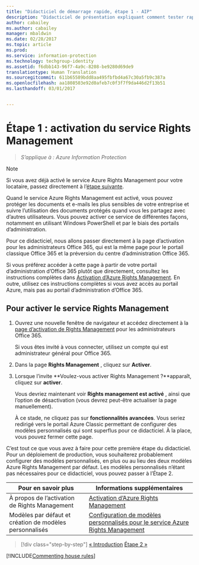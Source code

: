 ```yaml
---
title: "Didacticiel de démarrage rapide, étape 1 - AIP"
description: "Didacticiel de présentation expliquant comment tester rapidement Azure Information Protection, étape 1 : activation du service Azure Rights Management."
author: cabailey
ms.author: cabailey
manager: mbaldwin
ms.date: 02/28/2017
ms.topic: article
ms.prod: 
ms.service: information-protection
ms.technology: techgroup-identity
ms.assetid: f6dbb143-96f7-4a9c-8208-be9280d69de9
translationtype: Human Translation
ms.sourcegitcommit: 611b65589bdd8aa495fbfbd4a67c30a5fb9c387a
ms.openlocfilehash: aa1808503e92d0afeb7c0f3f7f9da446d2f13b51
ms.lasthandoff: 03/01/2017


---
```


# <a name="step-1-activate-the-rights-management-service"></a>Étape 1 : activation du service Rights Management
 
>*S’applique à : Azure Information Protection*

> [!NOTE]
>Si vous avez déjà activé le service Azure Rights Management pour votre locataire, passez directement à l’[étape suivante](infoprotect-tutorial-step2.md). 

Quand le service Azure Rights Management est activé, vous pouvez protéger les documents et e-mails les plus sensibles de votre entreprise et suivre l’utilisation des documents protégés quand vous les partagez avec d’autres utilisateurs. Vous pouvez activer ce service de différentes façons, notamment en utilisant Windows PowerShell et par le biais des portails d’administration.

Pour ce didacticiel, nous allons passer directement à la page d’activation pour les administrateurs Office 365, qui est la même page pour le portail classique Office 365 et la préversion du centre d’administration Office 365. 

Si vous préférez accéder à cette page à partir de votre portail d’administration d’Office 365 plutôt que directement, consultez les instructions complètes dans [Activation d’Azure Rights Management](../deploy-use/activate-service.md). En outre, utilisez ces instructions complètes si vous avez accès au portail Azure, mais pas au portail d’administration d’Office 365.

## <a name="to-activate-the-rights-management-service"></a>Pour activer le service Rights Management

1. Ouvrez une nouvelle fenêtre de navigateur et accédez directement à la [page d’activation de Rights Management](https://account.activedirectory.windowsazure.com/RmsOnline/Manage.aspx) pour les administrateurs Office 365.
    
    Si vous êtes invité à vous connecter, utilisez un compte qui est administrateur général pour Office 365.

2. Dans la page **Rights Management** , cliquez sur **Activer**.

3. Lorsque l’invite **Voulez-vous activer Rights Management ?**apparaît, cliquez sur **activer**.

    Vous devriez maintenant voir **Rights management est activé** , ainsi que l’option de désactivation (vous devrez peut-être actualiser la page manuellement).

    À ce stade, ne cliquez pas sur **fonctionnalités avancées**. Vous seriez redirigé vers le portail Azure Classic permettant de configurer des modèles personnalisés qui sont superflus pour ce didacticiel. À la place, vous pouvez fermer cette page.

C’est tout ce que vous avez à faire pour cette première étape du didacticiel. Pour un déploiement de production, vous souhaiterez probablement configurer des modèles personnalisés, en plus ou au lieu des deux modèles Azure Rights Management par défaut. Les modèles personnalisés n’étant pas nécessaires pour ce didacticiel, vous pouvez passer à l’Étape 2.

|Pour en savoir plus|Informations supplémentaires|
|--------------------------------|--------------------------|
|À propos de l’activation de Rights Management|[Activation d’Azure Rights Management](../deploy-use/activate-service.md)|
|Modèles par défaut et création de modèles personnalisés|[Configuration de modèles personnalisés pour le service Azure Rights Management](../deploy-use/configure-custom-templates.md)|

>[!div class="step-by-step"]
[&#171; Introduction](infoprotect-quick-start-tutorial.md)
[Étape 2 &#187;](infoprotect-tutorial-step2.md)

[!INCLUDE[Commenting house rules](../includes/houserules.md)]

